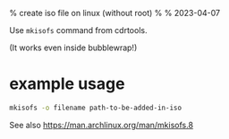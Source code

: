 % create iso file on linux (without root)
%
% 2023-04-07

Use `mkisofs` command from cdrtools.

(It works even inside bubblewrap!)

# example usage

```sh
mkisofs -o filename path-to-be-added-in-iso
```

See also <https://man.archlinux.org/man/mkisofs.8>
